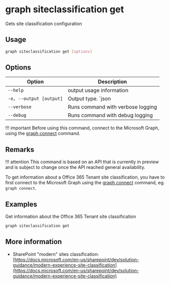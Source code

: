 # graph siteclassification get

Gets site classification configuration

## Usage

```sh
graph siteclassification get [options]
```

## Options

Option|Description
------|-----------
`--help`|output usage information
`-o, --output [output]`|Output type. `json|text`. Default `text`
`--verbose`|Runs command with verbose logging
`--debug`|Runs command with debug logging

!!! important
    Before using this command, connect to the Microsoft Graph, using the [graph connect](../connect.md) command.

## Remarks

!!! attention
    This command is based on an API that is currently in preview and is subject to change once the API reached general availability.

To get information about a Office 365 Tenant site classification, you have to first connect to the Microsoft Graph using the [graph connect](../connect.md) command, eg. `graph connect`.

## Examples

Get information about the Office 365 Tenant site classification

```sh
graph siteclassification get
```

## More information

- SharePoint "modern" sites classification: [https://docs.microsoft.com/en-us/sharepoint/dev/solution-guidance/modern-experience-site-classification](https://docs.microsoft.com/en-us/sharepoint/dev/solution-guidance/modern-experience-site-classification)